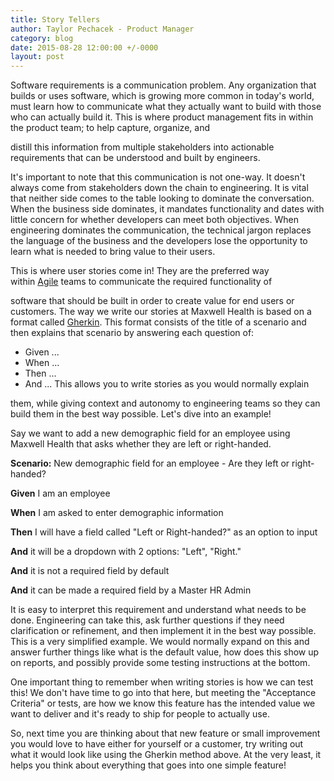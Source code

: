 ```yaml
---
title: Story Tellers
author: Taylor Pechacek - Product Manager
category: blog
date: 2015-08-28 12:00:00 +/-0000
layout: post
---
```


Software requirements is a communication problem. Any organization that builds or uses software, which is growing more common in today's world, must learn how to communicate what they actually want to build with those who can actually build it. This is where product management fits in within the product team; to help capture, organize, and 

distill this information from multiple stakeholders into actionable requirements that can be understood and built by engineers.

It's important to note that this communication is not one-way. It doesn't always come from stakeholders down the chain to engineering. It is vital that neither side comes to the table looking to dominate the conversation. When the business side dominates, it mandates functionality and dates with little concern for whether developers can meet both objectives. When engineering dominates the communication, the technical jargon replaces the language of the business and the developers lose the opportunity to learn what is needed to bring value to their users.

This is where user stories come in! They are the preferred way within [Agile](https://en.wikipedia.org/wiki/Agile_software_development) teams to communicate the required functionality of 

software that should be built in order to create value for end users or customers. The way we write our stories at Maxwell Health is based on a format called [Gherkin](https://github.com/cucumber/cucumber/wiki/Gherkin). This format consists of the title of a scenario and then explains that scenario by answering each question of:

- Given ...
- When ...
- Then ...
- And ...
This allows you to write stories as you would normally explain 

them, while giving context and autonomy to engineering teams so they can build them in the best way possible. Let's dive into an example!

Say we want to add a new demographic field for an employee using Maxwell Health that asks whether they are left or right-handed.   

**Scenario:** New demographic field for an employee - Are they left or right-handed?

**Given** I am an employee

**When** I am asked to enter demographic information

**Then** I will have a field called "Left or Right-handed?" as an option to input

**And** it will be a dropdown with 2 options: "Left", "Right."

**And** it is not a required field by default

**And** it can be made a required field by a Master HR Admin

It is easy to interpret this requirement and understand what needs to be done. Engineering can take this, ask further questions if they need clarification or refinement, and then implement it in the best way possible. This is a very simplified example. We would normally expand on this and answer further things like what is the default value, how does this show up on reports, and possibly provide some testing instructions at the bottom.

One important thing to remember when writing stories is how we can test this! We don't have time to go into that here, but meeting the "Acceptance Criteria" or tests, are how we know this feature has the intended value we want to deliver and it's ready to ship for people to actually use.

So, next time you are thinking about that new feature or small improvement you would love to have either for yourself or a customer, try writing out what it would look like using the Gherkin method above. At the very least, it helps you think about everything that goes into one simple feature!